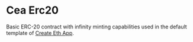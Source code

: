 # Cea Erc20

Basic ERC-20 contract with infinity minting capabilities used in the default template of [Create Eth App](https://github.com/paulrberg/create-eth-app).
